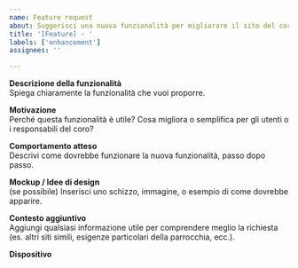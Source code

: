 ```yaml
---
name: Feature request
about: Suggerisci una nuova funzionalità per migliorare il sito del coro
title: '[Feature] - '
labels: ['enhancement']
assignees: ''

---
```


**Descrizione della funzionalità**  
Spiega chiaramente la funzionalità che vuoi proporre.

**Motivazione**  
Perché questa funzionalità è utile? Cosa migliora o semplifica per gli utenti o i responsabili del coro?

**Comportamento atteso**  
Descrivi come dovrebbe funzionare la nuova funzionalità, passo dopo passo.

**Mockup / Idee di design**  
(se possibile) Inserisci uno schizzo, immagine, o esempio di come dovrebbe apparire.

**Contesto aggiuntivo**  
Aggiungi qualsiasi informazione utile per comprendere meglio la richiesta (es. altri siti simili, esigenze particolari della parrocchia, ecc.).

**Dispositivo**
